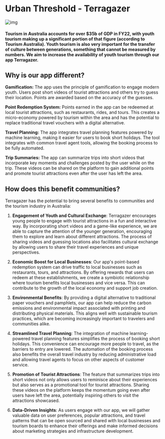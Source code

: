 # Urban Threshold - Terragazer

![img](TerraGazer.jpg)

#### Tourism in Australia accounts for over $35b of GDP in FY22, with youth tourism making up a significant portion of that figure (according to Tourism Australia). Youth tourism is also very important for the transfer of culture between generations, something that cannot be measured by numbers. We aim to increase the availability of youth tourism through our app Terragazer.

## Why is our app different? 

**Gamification:** The app uses the principle of gamification to engage modern youth. Users post short videos of tourist attractions and others try to guess their location. Points are awarded based on the accuracy of the guesses. 

**Point Redemption System:** Points earned in the app can be redeemed at local tourist attractions, such as restaurants, rides, and tours. This creates a micro-economy powered by tourism within the area and has the potential to replace traditional travel vouchers with a digital alternative.

**Travel Planning:** The app integrates travel planning features powered by machine learning, making it easier for users to book short holidays. The tool integrates with common travel agent tools, allowing the booking process to be fully automated. 

**Trip Summaries:** The app can summarize trips into short videos that incorporate key moments and challenges posted by the user while on the trip. These videos can be shared on the platform to gain additional points and promote tourist attractions even after the user has left the area. 

## How does this benefit communities?

Terragazer has the potential to bring several benefits to communities and the tourism industry in Australia:

1. **Engagement of Youth and Cultural Exchange**: Terragazer encourages young people to engage with tourist attractions in a fun and interactive way. By incorporating short videos and a game-like experience, we are able to capture the attention of the younger generation, encouraging them to explore and learn about different attractions. The process of sharing videos and guessing locations also facilitates cultural exchange by allowing users to share their travel experiences and unique perspectives.

2. **Economic Boost for Local Businesses**: Our app's point-based redemption system can drive traffic to local businesses such as restaurants, tours, and attractions. By offering rewards that users can redeem at these establishments, we create a symbiotic relationship where tourism benefits local businesses and vice versa. This can contribute to the growth of the local economy and support job creation.

3. **Environmental Benefits**: By providing a digital alternative to traditional paper vouchers and pamphlets, our app can help reduce the carbon emissions and environmental impact associated with printing and distributing physical materials. This aligns well with sustainable tourism practices, which are becoming increasingly important to travelers and communities alike.

4. **Streamlined Travel Planning**: The integration of machine learning-powered travel planning features simplifies the process of booking short holidays. This convenience can encourage more people to travel, as the barriers to entry are lowered. The automation of the booking process also benefits the overall travel industry by reducing administrative load and allowing travel agents to focus on other aspects of customer service.

5. **Promotion of Tourist Attractions**: The feature that summarizes trips into short videos not only allows users to reminisce about their experiences but also serves as a promotional tool for tourist attractions. Sharing these videos on the platform keeps the momentum going even after users have left the area, potentially inspiring others to visit the attractions showcased.

6. **Data-Driven Insights**: As users engage with our app, we will gather valuable data on user preferences, popular attractions, and travel patterns that can be open sourced and shared with local businesses and tourism boards to enhance their offerings and make informed decisions about marketing strategies and infrastructure development.
